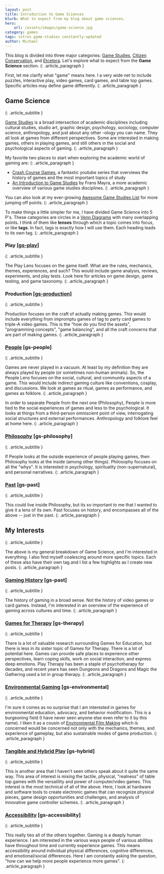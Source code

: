 ```yaml
---
layout: post
title: Introduction to Game Sciences
blurb: What to expect from my blog about game sciences. 
hero:
    url: /assets/images/game-science.jpg
category: games
tags: intros game-studies constantly-updated 
author: Michael
---
```


This blog is divided into three major categories: [Game Studies](http://electricjones.me/games), [Citizen Conservation](http://electricjones.me/ecology), and [Etcetera](http://electricjones.me/etcetera). Let's explore what to expect from the **Game Science** section.
{: .article_paragraph }

First, let me clarify what "game" means here. I a very wide net to include puzzles, interactive play, video games, card games, and table top games. Specific articles may define game differently.
{: .article_paragraph }

## Game Science
{: .article_subtitle }

[Game Studies](https://en.wikipedia.org/wiki/Game_studies) is a broad intersection of academic disciplines including cultural studies, studio art, graphic design, psychology, sociology, computer science, anthropology, and just about any other -ology you can name. They all look at games from different perspectives. Some are interested in making games, others in playing games, and still others in the social and psychological aspects of gaming.
{: .article_paragraph }

My favorite two places to start when exploring the academic world of gaming are:
{: .article_paragraph }

- [Crash Course Games](https://www.youtube.com/playlist?list=PLH2l6uzC4UEWaxXuH9MRuhcylnsyzjgmQ), a fantastic youtube series that overviews the history of games and the most important topics of study
- [An Introduction to Game Studies](https://www.google.com/books/edition/An_Introduction_to_Game_Studies/XonWQB1vHDMC) by Frans Mayra, a more academic overview of various game studies disciplines.
{: .article_paragraph }

You can also look at my ever-growing [Awesome Game Studies List](https://github.com/electricjones/awesome-game-studies) for more jumping off points.
{: .article_paragraph }

To make things a little simpler for me, I have divided Game Science into 5 P's. These categories are circles in a [Venn Diagrams](https://en.wikipedia.org/wiki/Venn_diagram) with many overlapping points. I think of them like **lenses** through which a topic comes into focus, or like **tags**. In fact, tags is exactly how I will use them. Each heading leads to its own tag.
{: .article_paragraph }

### Play [[gs-play]](https://electricjones.me/tag/gs-play/)
{: .article_subtitle }

The Play Lens focuses on the game itself. What are the rules, mechanics, themes, experiences, and such? This would include game analysis, reviews, experiments, and play tests. Look here for articles on game design, game testing, and game taxonomy.
{: .article_paragraph }

### Production [[gs-production]](https://electricjones.me/tag/gs-production/)
{: .article_subtitle }

Production focuses on the craft of actually making games. This would include everything from impromptu games of tag to party card games to triple-A video games. This is the "how do you find the assets", "programming concepts", "game balancing", and all the craft concerns that are part of making games.
{: .article_paragraph }

### [People](https://electricjones.me/tag/gs-people/) [gs-people]
{: .article_subtitle }

Games are never played in a vacuum. At least by my definition they are always played by people (or sometimes non-human animals). So, the People Lens focuses on the social, cultural, and community aspects of a game. This would include indirect gaming culture like conventions, cosplay, and discussions. We look at games as ritual, games as performance, and games as folklore.
{: .article_paragraph }

In order to separate People from the next one (Philosophy), People is more tied to the social experiences of games and less to the psychological. It looks at things from a third-person omniscient point of view, interrogating social structures and external performances. Anthropology and folklore feel at home here.
{: .article_paragraph }

### [Philosophy](https://electricjones.me/tag/gs-philosophy/) [gs-philosophy]
{: .article_subtitle }

If People looks at the outside experience of people playing games, then Philosophy looks at the inside (among other things). Philosophy focuses on all the "whys". It is interested in psychology, spirituality (non-supernatural), and personal narratives.
{: .article_paragraph }

### [Past](https://electricjones.me/tag/gs-past/) [gs-past]
{: .article_subtitle }

This could live inside Philosophy, but its so important to me that I wanted to give it a lens of its own. Past focuses on history, and encompasses all of the above -- just in the past. 
{: .article_paragraph }

## My Interests
{: .article_subtitle }

The above is my general breakdown of Game Science, and I'm interested in everything. I also find myself coalescing around more specific topics. Each of these also have their own tag and I list a few highlights as I create new posts.
{: .article_paragraph }

### [Gaming History](https://electricjones.me/tag/gs-past/) [gs-past]
{: .article_subtitle }

The history of gaming in a broad sense. Not the history of video games or card games. Instead, I'm interested in an overview of the experience of gaming across cultures and time.
{: .article_paragraph }

### [Games for Therapy](https://electricjones.me/tag/gs-therapy/) [gs-therapy]
{: .article_subtitle }

There is a lot of valuable research surrounding Games for Education, but there is less in its sister topic of Games for Therapy. There is a lot of potential here. Games can provide safe places to experience other perspectives, learn coping skills, work on social interaction, and express deep emotions. Play Therapy has been a staple of psychotherapy for decades, and recent years has seen Dungeons and Dragons and Magic the Gathering used a lot in group therapy.
{: .article_paragraph }

### [Environmental Gaming](https://electricjones.me/tag/gs-environmental/) [gs-environmental]
{: .article_subtitle }

I'm sure it comes as no surprise that I am interested in games for environmental education, advocacy, and behavior modification. This is a burgeoning field (I have never seen anyone else even refer to it by this name). I liken it as a cousin of [Environmental Film Making](https://www.american.edu/soc/environmental-film/) which is concerned would be concerned not only with the mechanics, themes, and experience of gameplay, but also sustainable modes of game production.
{: .article_paragraph }

### [Tangible and Hybrid Play](https://electricjones.me/tag/gs-hybrid/) [gs-hybrid]
{: .article_subtitle }

This is another area that I haven't seen others speak about it quite the same way. This area of interest is mixing the tactile, physical, "realness" of table top games with the versatility and power of computer/video games. This interest is the most technical of all of the above. Here, I look at hardware and software tools to create electronic games that can recognize physical pieces, game design opportunities and challenges, and analysis of innovative game controller schemes.
{: .article_paragraph }

### [Accessibility](https://electricjones.me/tag/gs-accessibility/) [gs-accessibility]
{: .article_subtitle }

This really ties all of the others together. Gaming is a deeply human experience. I am interested in the various ways people of various abilities have throughout time and currently experience games. This means accessibility around individual physical differences, cognitive differences, and emotional/social differences. Here I am constantly asking the question, "how can we help more people experience more games". 
{: .article_paragraph }
